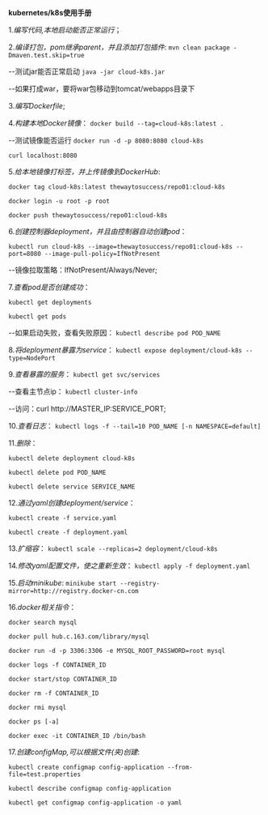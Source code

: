 **kubernetes/k8s使用手册**

1._编写代码,本地启动能否正常运行_；

2._编译打包，pom继承parent，并且添加打包插件_:
  `mvn clean package -Dmaven.test.skip=true`
  
  --测试jar能否正常启动
  `java -jar cloud-k8s.jar`
  
  --如果打成war，要将war包移动到tomcat/webapps目录下

3._编写Dockerfile_;

4._构建本地Docker镜像_：
  `docker build --tag=cloud-k8s:latest .`
  
  --测试镜像能否运行
  `docker run -d -p 8080:8080 cloud-k8s`
  
  `curl localhost:8080`

5._给本地镜像打标签，并上传镜像到DockerHub_:

  `docker tag cloud-k8s:latest thewaytosuccess/repo01:cloud-k8s`
  
  `docker login -u root -p root`
  
  `docker push thewaytosuccess/repo01:cloud-k8s`

6._创建控制器deployment，并且由控制器自动创建pod_：

  `kubectl run cloud-k8s --image=thewaytosuccess/repo01:cloud-k8s --port=8080 --image-pull-policy=IfNotPresent`
  
  --镜像拉取策略：IfNotPresent/Always/Never;

7._查看pod是否创建成功_：

  `kubectl get deployments`
  
  `kubectl get pods`
  
  --如果启动失败，查看失败原因：
  `kubectl describe pod POD_NAME`

8._将deployment暴露为service_：
  `kubectl expose deployment/cloud-k8s --type=NodePort`

9._查看暴露的服务_：
  `kubectl get svc/services`
  
  --查看主节点ip：
  `kubectl cluster-info`
  
  --访问：curl http://MASTER_IP:SERVICE_PORT;

10._查看日志_：
  `kubectl logs -f --tail=10 POD_NAME [-n NAMESPACE=default]`

11._删除_：

  `kubectl delete deployment cloud-k8s`
  
  `kubectl delete pod POD_NAME`
  
  `kubectl delete service SERVICE_NAME`

12._通过yaml创建deployment/service_：

  `kubectl create -f service.yaml`
  
  `kubectl create -f deployment.yaml`

13._扩缩容_：
  `kubectl scale --replicas=2 deployment/cloud-k8s`

14._修改yaml配置文件，使之重新生效_：
  `kubectl apply -f deployment.yaml`

15._启动minikube_:
  `minikube start --registry-mirror=http://registry.docker-cn.com`
  
16._docker相关指令_：

   `docker search mysql`
   
   `docker pull hub.c.163.com/library/mysql`
   
   `docker run -d -p 3306:3306 -e MYSQL_ROOT_PASSWORD=root mysql`
   
   `docker logs -f CONTAINER_ID`
   
   `docker start/stop CONTAINER_ID`
   
   `docker rm -f CONTAINER_ID`
   
   `docker rmi mysql`

   `docker ps [-a]`
   
   `docker exec -it CONTAINER_ID /bin/bash`
   
17._创建configMap,可以根据文件(夹)创建_:

   `kubectl create configmap config-application --from-file=test.properties`
   
   `kubectl describe configmap config-application`
   
   `kubectl get configmap config-application -o yaml`



